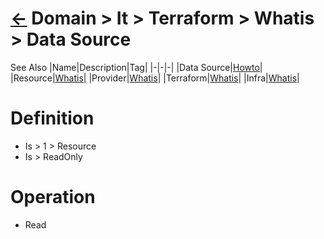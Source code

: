 # [&larr;][Back_Readme] Domain > It > Terraform > Whatis > Data Source

See Also
|Name|Description|Tag|
|-|-|-|
|Data Source|[Howto][Datasource_Howto]|
|Resource|[Whatis][Resource_Whatis]|
|Provider|[Whatis][Provider_Whatis]|
|Terraform|[Whatis][Terraform_Whatis]|
|Infra|[Whatis][Infra_Whatis]|
<br>

# Definition
- Is > 1 > Resource
- Is > ReadOnly

# Operation
  - Read

[//]: #(Reference.Std)
[Back_Readme]:     ./readme.md         "Home"

[//]: #(Reference.Std)

[Datasource_Howto]:     ../howto/datasource_howto
[Resource_Whatis]:      ../whatis/resource_whatis
[Provider_Whatis]:      ../whatis/provider_whatis
[Infra_Whatis]:         ../whatis/infra_whatis
[Terraform_Whatis]:     ../whatis/terraform_whatis
